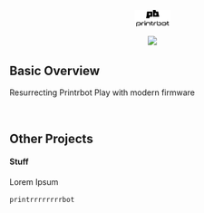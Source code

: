 <p align="center"><img width=12.5% src="https://github.com/NSCADNathan/PrintrbotPlay_Redux/blob/Main/Images/logo-printrbot.png"></p>
<p align="center"><img width=60% src="https://www.3dbeginners.com/wp-content/uploads/2019/01/printrbot-upgrade.jpg"></p>

## Basic Overview

Resurrecting Printrbot Play with modern firmware


<br>  

## Other Projects
#### Stuff
Lorem Ipsum
```text
printrrrrrrrrbot
```
